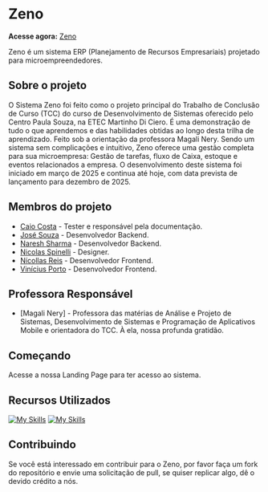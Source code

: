 <!-- ![Logo](https://i.ibb.co/5Wn3zgB/bombhero-banner.jpg) -->

# Zeno

**Acesse agora:** [Zeno](https:///)

Zeno é um sistema ERP (Planejamento de Recursos Empresariais) projetado para microempreendedores.

## Sobre o projeto

O Sistema Zeno foi feito como o projeto principal do Trabalho de Conclusão de Curso (TCC) do curso de Desenvolvimento de Sistemas oferecido pelo Centro Paula Souza, na ETEC Martinho Di Ciero. É uma demonstração de tudo o que aprendemos e das habilidades obtidas ao longo desta trilha de aprendizado. Feito sob a orientação da professora Magali Nery.
Sendo um sistema sem complicações e intuitivo, Zeno oferece uma gestão completa para sua microempresa: Gestão de tarefas, fluxo de Caixa, estoque e eventos relacionados a empresa.
O desenvolvimento deste sistema foi iniciado em março de 2025 e continua até hoje, com data prevista de lançamento para dezembro de 2025.

## Membros do projeto

* [Caio Costa](https://github.com/CaioCosta2JZ) - Tester e responsável pela documentação.
* [José Souza](https://github.com/JoseSouza2007) - Desenvolvedor Backend.
* [Naresh Sharma](https://github.com/pnelrat2) - Desenvolvedor Backend.
* [Nicolas Spinelli](https://github.com/TABAQUINH) - Designer.
* [Nícollas Reis](https://github.com/NicollasMSR) - Desenvolvedor Frontend.
* [Vinícius Porto](https://github.com/Vini150cius) - Desenvolvedor Frontend.

## Professora Responsável

* [Magali Nery] - Professora das matérias de Análise e Projeto de Sistemas, Desenvolvimento de Sistemas e Programação de Aplicativos Mobile e orientadora do TCC. À ela, nossa profunda gratidão.

## Começando

Acesse a nossa Landing Page para ter acesso ao sistema.

## Recursos Utilizados

[![My Skills](https://skillicons.dev/icons?i=js)](https://developer.mozilla.org/pt-BR/docs/Web/JavaScript)
[![My Skills](https://skillicons.dev/icons?i=react)](https://developer.mozilla.org/pt-BR/docs/Web/HTML)


## Contribuindo

Se você está interessado em contribuir para o Zeno, por favor faça um fork do repositório e envie uma solicitação de pull, se quiser replicar algo, dê o devido crédito a nós.
